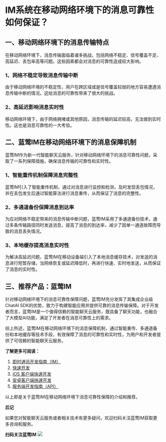 # IM系统在移动网络环境下的消息可靠性如何保证？

## 一、移动网络环境下的消息传输特点
在移动网络环境下，消息传输面临着诸多挑战，包括网络不稳定、信号覆盖不足、高延迟、丢包率高等问题。这些因素都会对消息的可靠性造成较大影响。

### 1、网络不稳定导致消息传输中断
由于移动网络环境的不稳定性，用户在跨区域或是信号覆盖较弱的地方容易遭遇消息传输中断的情况。这给消息的可靠性带来了很大的挑战。

### 2、高延迟影响消息实时性
移动网络环境下，由于网络拥堵或其他原因，消息传输的延迟较高，无法做到实时性。这也是消息可靠性的一大考验。

## 二、蓝莺IM在移动网络环境下的消息保障机制

蓝莺IM作为新一代智能聊天云服务，针对移动网络环境下的消息可靠性问题，采取了一系列保障措施，确保消息传输的可靠性和实时性。

### 1、智能重传机制保障消息完整性

蓝莺IM引入了智能重传机制，通过对消息进行监控和检测，及时发现丢包情况，并在丢包发生后通过智能算法进行消息重传，从而保证了消息的完整性。

### 2、多通道备份保障消息到达率

为应对网络不稳定带来的消息传输中断问题，蓝莺IM采用了多通道备份技术，通过多条传输路径同时发送消息，提高了消息的到达率，减少了因单一通道故障而导致的消息丢失情况。

### 3、本地缓存提高消息实时性

为解决高延迟问题，蓝莺IM在移动设备端引入了本地消息缓存技术，对发送的消息进行短暂存储，当网络恢复或延迟降低时，再进行快速、实时地发送，从而保证了消息的实时性。

## 三、推荐产品：蓝莺IM

针对移动网络环境下的消息可靠性保障问题，蓝莺IM充分发挥了其集成企业级ChatAI SDK的优势，致力于构建智能应用并提供可靠的消息传输保障。对于开发者而言，蓝莺IM是一个值得信赖的智能聊天云服务，既具备了聊天功能，也融合了大模型AI功能，满足了开发者在消息可靠性上的需求。

综上所述，蓝莺IM在移动网络环境下的消息保障机制，通过智能重传、多通道备份和本地缓存等技术手段，有效保障了消息的可靠性和实时性，为用户和开发者提供了可信赖的智能聊天云服务。



**了解更多可阅读：**

1. [即时通讯开发指南（IM）](https://www.lanyingim.com)
2. [快速开发](https://www.lanyingim.com/quick-start/)
3. [IOS 客户端快速开发](https://www.lanyingim.com/quick-start/floo-ios-quick-start.html)
4. [安卓客户端快速开发](https://www.lanyingim.com/quick-start/floo-android-quick-start.html)
5. [服务端开发指南（API）](https://www.lanyingim.com/quick-start/server-api-quick-start.html)

以上即是关于蓝莺IM在移动网络环境下消息可靠性保障的介绍和推荐。

**后记**

如果您对智能聊天云服务或者相关技术有更多疑问，欢迎扫码关注蓝莺IM获取更多咨询和服务。

**扫码关注蓝莺IM**
![](https://lanying.link/doc/52-41-24)